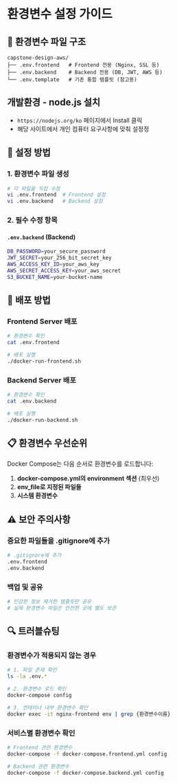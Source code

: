 # 환경변수 설정 가이드

## 📂 환경변수 파일 구조

```
capstone-design-aws/
├── .env.frontend   # Frontend 전용 (Nginx, SSL 등)
├── .env.backend    # Backend 전용 (DB, JWT, AWS 등)
└── .env.template   # 기존 통합 템플릿 (참고용)
```

## 개발환경 - node.js 설치
- `https://nodejs.org/ko` 페이지에서 Install 클릭
- 해당 사이트에서 개인 컴퓨터 요구사항에 맞춰 설정정

## 🚀 설정 방법

### 1. 환경변수 파일 생성

```bash
# 각 파일을 직접 수정
vi .env.frontend  # Frontend 설정
vi .env.backend   # Backend 설정
```

### 2. 필수 수정 항목

#### `.env.backend` (Backend)

```bash
DB_PASSWORD=your_secure_password
JWT_SECRET=your_256_bit_secret_key
AWS_ACCESS_KEY_ID=your_aws_key
AWS_SECRET_ACCESS_KEY=your_aws_secret
S3_BUCKET_NAME=your-bucket-name
```

## 🔧 배포 방법

### Frontend Server 배포

```bash
# 환경변수 확인
cat .env.frontend

# 배포 실행
./docker-run-frontend.sh
```

### Backend Server 배포

```bash
# 환경변수 확인
cat .env.backend

# 배포 실행
./docker-run-backend.sh
```

## 📋 환경변수 우선순위

Docker Compose는 다음 순서로 환경변수를 로드합니다:

1. **docker-compose.yml의 environment 섹션** (최우선)
2. **env_file로 지정된 파일들**
3. **시스템 환경변수**

## ⚠️ 보안 주의사항

### 중요한 파일들을 .gitignore에 추가

```bash
# .gitignore에 추가
.env.frontend
.env.backend
```

### 백업 및 공유

```bash
# 민감한 정보 제거한 템플릿만 공유
# 실제 환경변수 파일은 안전한 곳에 별도 보관
```

## 🔍 트러블슈팅

### 환경변수가 적용되지 않는 경우

```bash
# 1. 파일 존재 확인
ls -la .env.*

# 2. 환경변수 로드 확인
docker-compose config

# 3. 컨테이너 내부 환경변수 확인
docker exec -it nginx-frontend env | grep {환경변수이름}
```

### 서비스별 환경변수 확인

```bash
# Frontend 관련 환경변수
docker-compose -f docker-compose.frontend.yml config

# Backend 관련 환경변수
docker-compose -f docker-compose.backend.yml config
```
